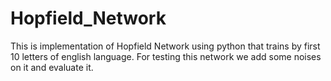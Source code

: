 # Hopfield_Network
This is implementation of Hopfield Network using python that trains by first 10 letters of english language.
For testing this network we add some noises on it and evaluate it.
